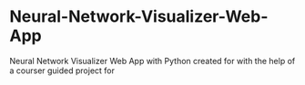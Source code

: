 # Neural-Network-Visualizer-Web-App
Neural Network Visualizer Web App with Python created for with the help of a courser guided project for 
